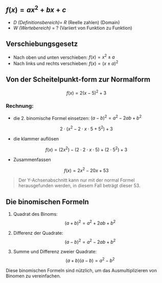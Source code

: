## $f(x) = ax^2+bx+c$

- $D$ *(Definitionsbereich)*= $R$ (Reelle zahlen) (Domain)
- $W$ *(Wertebereich)* = $?$ (Variiert von Funktion zu Funktion) 

## Verschiebungsgesetz

- Nach oben und unten verschieben: $f(x) = x^{2}  \pm a$
- Nach links und rechts verschieben: $f(x) = (x \pm a)^2$


## Von der Scheitelpunkt-form zur Normalform


$$f(x)= 2(x-5)^2+3$$
### Rechnung: 

- die 2. binomische Formel einsetzen: $(a-b)^2 = a^2-2ab+b^2$


$$2 \cdot \left({x}^{2} - 2 \cdot x \cdot 5 + {5}^{2}\right) + 3$$
- die klammer auflösen

$$f(x) = (2x^{2}) - (2 \cdot 2 \cdot x \cdot 5)+ (2 \cdot 5^2)+3$$
- Zusammenfassen

$$f(x) = 2x^2 -20x + 53$$

> Der Y-Achsenabschnitt kann nur mit der normal Formel herausgefunden werden, in diesem Fall beträgt dieser 53.


## Die binomischen Formeln

1. Quadrat des Binoms: 
$$(a + b)^2 = a^2 + 2ab + b^2$$

2. Differenz der Quadrate: 
$$(a - b)^2 = a^2 - 2ab + b^2$$

3. Summe und Differenz zweier Quadrate: 
$$(a + b)(a - b) = a^2 - b^2$$

Diese binomischen Formeln sind nützlich, um das Ausmultiplizieren von Binomen zu vereinfachen.
